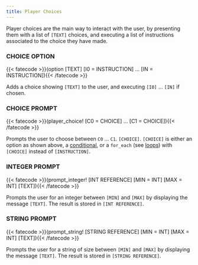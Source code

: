 ```yaml
---
title: Player Choices
---
```

Player choices are the main way to interact with the user, by presenting them
with a list of `[TEXT]` choices, and executing a list of instructions
associated to the choice they have made.

### CHOICE OPTION
{{< fatecode >}}(option [TEXT] [I0 = INSTRUCTION] ... [IN = INSTRUCTION]){{< /fatecode >}}

Adds a choice showing `[TEXT]` to the user, and executing `[I0]` ... `[IN]`
if chosen.

### CHOICE PROMPT
{{< fatecode >}}(player_choice! [C0 = CHOICE] ... [C1 = CHOICE]){{< /fatecode >}}

Prompts the user to choose between `C0` ... `C1`. `[CHOICE]`. `[CHOICE]` is
either an option as shown above, a [conditional](../conditionals), or a
`for_each` (see [loops](../loops)) with `[CHOICE]` instead of `[INSTRUCTION]`.

### INTEGER PROMPT
{{< fatecode >}}(prompt_integer! [INT REFERENCE] [MIN = INT] [MAX = INT] [TEXT]){{< /fatecode >}}

Prompts the user for an integer between `[MIN]` and `[MAX]` by displaying the
message `[TEXT]`. The result is stored in `[INT REFERENCE]`.

### STRING PROMPT
{{< fatecode >}}(prompt_string! [STRING REFERENCE] [MIN = INT] [MAX = INT] [TEXT]){{< /fatecode >}}

Prompts the user for a string of size between `[MIN]` and `[MAX]` by displaying
the message `[TEXT]`. The result is stored in `[STRING REFERENCE]`.
